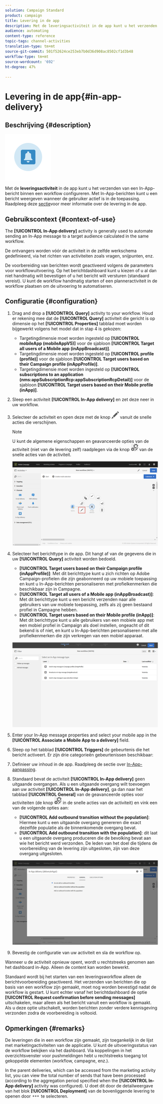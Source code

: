 ```yaml
---
solution: Campaign Standard
product: campaign
title: Levering in de app
description: Met de leveringsactiviteit in de app kunt u het verzenden van een In-App-bericht binnen een workflow configureren.
audience: automating
content-type: reference
topic-tags: channel-activities
translation-type: tm+mt
source-git-commit: 501f52624ce253eb7b0d36d908ac8502cf1d3b48
workflow-type: tm+mt
source-wordcount: '692'
ht-degree: 47%

---
```



# Levering in de app{#in-app-delivery}

## Beschrijving {#description}

![](assets/wkf_in_app_1.png)

Met de **leveringsactiviteit** in de app kunt u het verzenden van een In-App-bericht binnen een workflow configureren. Met In-App-berichten kunt u een bericht weergeven wanneer de gebruiker actief is in de toepassing. Raadpleeg deze [sectie](../../channels/using/about-in-app-messaging.md)voor meer informatie over de levering in de app.

## Gebruikscontext {#context-of-use}

The **[!UICONTROL In-App delivery]** activity is generally used to automate sending an In-App message to a target audience calculated in the same workflow.

De ontvangers worden vóór de activiteit in de zelfde werkschema gedefinieerd, via het richten van activiteiten zoals vragen, snijpunten, enz.

De voorbereiding van berichten wordt geactiveerd volgens de parameters voor workflowuitvoering. Op het berichtdashboard kunt u kiezen of u al dan niet handmatig wilt bevestigen of u het bericht wilt versturen (standaard vereist). U kunt de workflow handmatig starten of een planneractiviteit in de workflow plaatsen om de uitvoering te automatiseren.

## Configuratie {#configuration}

1. Drag and drop a **[!UICONTROL Query]** activity to your workflow. Houd er rekening mee dat de **[!UICONTROL Query]** activiteit die gericht is op dimensie op het **[!UICONTROL Properties]** tabblad moet worden bijgewerkt volgens het model dat in stap 4 is gekozen:

   * Targetingdimensie moet worden ingesteld op **[!UICONTROL mobileApp (mobileAppV5)]** voor de sjabloon **[!UICONTROL Target all users of a Mobile app (inAppBroadcast)]**.
   * Targetingdimensie moet worden ingesteld op **[!UICONTROL profile (profile)]** voor de sjabloon **[!UICONTROL Target users based on their Campaign profile (inAppProfile)]**.
   * Targetingdimensie moet worden ingesteld op **[!UICONTROL subscriptions to an application (nms:appSubscriptionRcp:appSubscriptionRcpDetail)]** voor de sjabloon **[!UICONTROL Target users based on their Mobile profile (inApp)]**.

1. Sleep een activiteit **[!UICONTROL In-App delivery]** en zet deze neer in uw workflow.
1. Selecteer de activiteit en open deze met de knop ![](assets/edit_darkgrey-24px.png) vanuit de snelle acties die verschijnen.

   >[!NOTE]
   >
   >U kunt de algemene eigenschappen en geavanceerde opties van de activiteit (niet van de levering zelf) raadplegen via de knop ![](assets/dlv_activity_params-24px.png) van de snelle acties van de activiteit.

   ![](assets/wkf_in_app_3.png)

1. Selecteer het berichttype in de app. Dit hangt af van de gegevens die in uw **[!UICONTROL Query]** activiteit worden bedoeld.

   * **[!UICONTROL Target users based on their Campaign profile (inAppProfile)]**: Met dit berichttype kunt u zich richten op Adobe Campaign-profielen die zijn geabonneerd op uw mobiele toepassing en kunt u In-App-berichten personaliseren met profielkenmerken die beschikbaar zijn in Campagne.
   * **[!UICONTROL Target all users of a Mobile app (inAppBroadcast)]**: Met dit berichttype kunt u een bericht verzenden naar alle gebruikers van uw mobiele toepassing, zelfs als zij geen bestaand profiel in Campagne hebben.
   * **[!UICONTROL Target users based on their Mobile profile (inApp)]**: Met dit berichttype kunt u alle gebruikers van een mobiele app met een mobiel profiel in Campaign als doel instellen, ongeacht of dit bekend is of niet, en kunt u In-App-berichten personaliseren met alle profielkenmerken die zijn verkregen van een mobiel apparaat.

   ![](assets/wkf_in_app_4.png)

1. Enter your In-App message properties and select your mobile app in the **[!UICONTROL Associate a Mobile App to a delivery]** field.
1. Sleep op het tabblad **[!UICONTROL Triggers]** de gebeurtenis die het bericht activeert. Er zijn drie categorieën gebeurtenissen beschikbaar:
1. Definieer uw inhoud in de app. Raadpleeg de sectie over [In-App-aanpassing](../../channels/using/customizing-an-in-app-message.md).
1. Standaard bevat de activiteit **[!UICONTROL In-App delivery]** geen uitgaande overgangen. Als u een uitgaande overgang wilt toevoegen aan uw activiteit **[!UICONTROL In-App delivery]**, ga dan naar het tabblad **[!UICONTROL General]** van de geavanceerde opties voor activiteiten (de knop ![](assets/dlv_activity_params-24px.png) in de snelle acties van de activiteit) en vink een van de volgende opties aan:

   * **[!UICONTROL Add outbound transition without the population]**: Hiermee kunt u een uitgaande overgang genereren die exact dezelfde populatie als de binnenkomende overgang bevat.
   * **[!UICONTROL Add outbound transition with the population]**: dit laat u een uitgaande overgang produceren die de bevolking bevat aan wie het bericht werd verzonden. De leden van het doel die tijdens de voorbereiding van de levering zijn uitgesloten, zijn van deze overgang uitgesloten.

   ![](assets/wkf_in_app_5.png)

1. Bevestig de configuratie van uw activiteit en sla de workflow op.

Wanneer u de activiteit opnieuw opent, wordt u rechtstreeks genomen aan het dashboard in-App. Alleen de content kan worden bewerkt.

Standaard wordt bij het starten van een leveringsworkflow alleen de berichtvoorbereiding geactiveerd. Het verzenden van berichten die op basis van een workflow zijn gemaakt, moet nog worden bevestigd nadat de workflow is gestart. U kunt echter vanaf het berichtdashboard de optie **[!UICONTROL Request confirmation before sending messages]** uitschakelen, maar alleen als het bericht vanuit een workflow is gemaakt. Als u deze optie uitschakelt, worden berichten zonder verdere kennisgeving verzonden zodra de voorbereiding is voltooid.

## Opmerkingen {#remarks}

De leveringen die in een workflow zijn gemaakt, zijn toegankelijk in de lijst met marketingactiviteiten van de applicatie. U kunt de uitvoeringsstatus van de workflow bekijken via het dashboard. Via koppelingen in het overzichtsvenster voor pushmeldingen hebt u rechtstreeks toegang tot gekoppelde elementen (workflow, campagne, enz.).

In the parent deliveries, which can be accessed from the marketing activity list, you can view the total number of sends that have been processed (according to the aggregation period specified when the **[!UICONTROL In-App delivery]** activity was configured). U doet dit door de detailweergave van het blok **[!UICONTROL Deployment]** van de bovenliggende levering te openen door ![](assets/wkf_dlv_detail_button.png) te selecteren.
